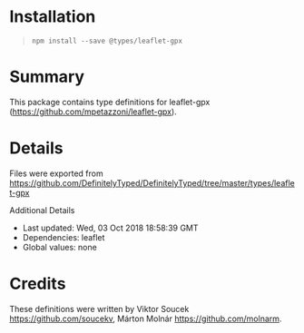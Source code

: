 # Installation
> `npm install --save @types/leaflet-gpx`

# Summary
This package contains type definitions for leaflet-gpx (https://github.com/mpetazzoni/leaflet-gpx).

# Details
Files were exported from https://github.com/DefinitelyTyped/DefinitelyTyped/tree/master/types/leaflet-gpx

Additional Details
 * Last updated: Wed, 03 Oct 2018 18:58:39 GMT
 * Dependencies: leaflet
 * Global values: none

# Credits
These definitions were written by Viktor Soucek <https://github.com/soucekv>, Márton Molnár <https://github.com/molnarm>.
